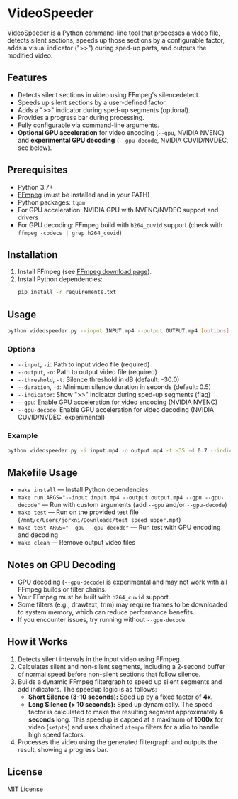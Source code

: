 # VideoSpeeder

VideoSpeeder is a Python command-line tool that processes a video file, detects silent sections, speeds up those sections by a configurable factor, adds a visual indicator (">>") during sped-up parts, and outputs the modified video.

## Features

- Detects silent sections in video using FFmpeg's silencedetect.
- Speeds up silent sections by a user-defined factor.
- Adds a ">>" indicator during sped-up segments (optional).
- Provides a progress bar during processing.
- Fully configurable via command-line arguments.
- **Optional GPU acceleration** for video encoding (`--gpu`, NVIDIA NVENC) and **experimental GPU decoding** (`--gpu-decode`, NVIDIA CUVID/NVDEC, see below).

## Prerequisites

- Python 3.7+
- [FFmpeg](https://ffmpeg.org/) (must be installed and in your PATH)
- Python packages: `tqdm`
- For GPU acceleration: NVIDIA GPU with NVENC/NVDEC support and drivers
- For GPU decoding: FFmpeg build with `h264_cuvid` support (check with `ffmpeg -codecs | grep h264_cuvid`)

## Installation

1. Install FFmpeg (see [FFmpeg download page](https://ffmpeg.org/download.html)).
2. Install Python dependencies:
   ```bash
   pip install -r requirements.txt
   ```

## Usage

```bash
python videospeeder.py --input INPUT.mp4 --output OUTPUT.mp4 [options]
```

### Options

- `--input`, `-i`: Path to input video file (required)
- `--output`, `-o`: Path to output video file (required)
- `--threshold`, `-t`: Silence threshold in dB (default: -30.0)
- `--duration`, `-d`: Minimum silence duration in seconds (default: 0.5)
- `--indicator`: Show ">>" indicator during sped-up segments (flag)
- `--gpu`: Enable GPU acceleration for video encoding (NVIDIA NVENC)
- `--gpu-decode`: Enable GPU acceleration for video decoding (NVIDIA CUVID/NVDEC, experimental)

### Example

```bash
python videospeeder.py -i input.mp4 -o output.mp4 -t -35 -d 0.7 --indicator --gpu --gpu-decode
```

## Makefile Usage

- `make install` — Install Python dependencies
- `make run ARGS="--input input.mp4 --output output.mp4 --gpu --gpu-decode"` — Run with custom arguments (add `--gpu` and/or `--gpu-decode`)
- `make test` — Run on the provided test file (`/mnt/c/Users/jorkni/Downloads/test speed upper.mp4`)
- `make test ARGS="--gpu --gpu-decode"` — Run test with GPU encoding and decoding
- `make clean` — Remove output video files

## Notes on GPU Decoding

- GPU decoding (`--gpu-decode`) is experimental and may not work with all FFmpeg builds or filter chains.
- Your FFmpeg must be built with `h264_cuvid` support.
- Some filters (e.g., drawtext, trim) may require frames to be downloaded to system memory, which can reduce performance benefits.
- If you encounter issues, try running without `--gpu-decode`.

## How it Works

1. Detects silent intervals in the input video using FFmpeg.
2. Calculates silent and non-silent segments, including a 2-second buffer of normal speed before non-silent sections that follow silence.
3. Builds a dynamic FFmpeg filtergraph to speed up silent segments and add indicators. The speedup logic is as follows:
    - **Short Silence (3-10 seconds):** Sped up by a fixed factor of **4x**.
    - **Long Silence (> 10 seconds):** Sped up dynamically. The speed factor is calculated to make the resulting segment approximately **4 seconds** long. This speedup is capped at a maximum of **1000x** for video (`setpts`) and uses chained `atempo` filters for audio to handle high speed factors.
4. Processes the video using the generated filtergraph and outputs the result, showing a progress bar.

## License

MIT License